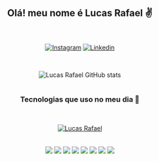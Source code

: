 <div style="display: flex; flex-direction: column; align-items: center; justify-content: center;">
<h2>Olá! meu nome é Lucas Rafael ✌️</h2>
<br/>

[![Instagram](https://img.shields.io/badge/Instagram-E4405F?style=for-the-badge&logo=instagram&logoColor=white)](https://www.instagram.com/lucas78ra/)   [![Linkedin](https://img.shields.io/badge/LinkedIn-0077B5?style=for-the-badge&logo=linkedin&logoColor=white)](https://www.linkedin.com/in/lucas-rafael-b96880249/)

<br/>

![Lucas Rafael GitHub stats](https://github-readme-stats.vercel.app/api?username=todpig&show_icons=true&theme=dracula)

<h3> Tecnologias que uso no meu dia 🤙</h3>

<br/>

[![Lucas Rafael ](https://github-readme-stats.vercel.app/api/top-langs/?username=todpig&layout=demo)](https://github.com/anuraghazra/github-readme-stats)

<div style="display: inline_block"><br/>
<img align="center" src="https://img.shields.io/badge/HTML5-E34F26?style=for-the-badge&logo=html5&logoColor=white">
<img align="center" src="https://img.shields.io/badge/CSS3-1572B6?style=for-the-badge&logo=css3&logoColor=white">
<img align="center" src="https://img.shields.io/badge/JavaScript-F7DF1E?style=for-the-badge&logo=javascript&logoColor=black"/>
<img align="center" src="https://img.shields.io/badge/Node.js-43853D?style=for-the-badge&logo=node.js&logoColor=white"/>
<img align="center" src="https://img.shields.io/badge/Python-14354C?style=for-the-badge&logo=python&logoColor=white"/>
<img align="center" src="https://img.shields.io/badge/C%2B%2B-00599C?style=for-the-badge&logo=c%2B%2B&logoColor=white"/>
<img align="center" src="https://img.shields.io/badge/React-20232A?style=for-the-badge&logo=react&logoColor=61DAFB"/>
<img align="center" src="https://img.shields.io/badge/Django-092E20?style=for-the-badge&logo=django&logoColor=white"/>
</div>
</div>
